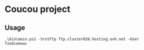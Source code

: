 # Coucou project

## Usage

```
.\bin\main.ps1 -SrvSftp ftp.cluster028.hosting.ovh.net -User fzedcomvwc
```